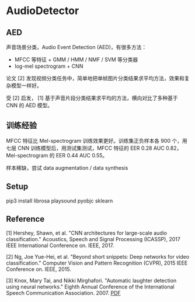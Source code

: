 #   AudioDetector

## AED

声音场景分类，Audio Event Detection (AED)，有很多方法：

* MFCC 等特征 + GMM / HMM / NMF / SVM 等分类器
* log-mel spectrogram + CNN

论文 [2] 发现视频分类任务中，简单地把单帧图片分类结果求平均方法，效果和复杂模型一样好。

受 [2] 启发， [1] 基于声音片段分类结果求平均的方法，横向对比了多种基于 CNN 的 AED 模型。

## 训练经验

MFCC 特征比 Mel-spectrogram 训练效果更好。训练集正负样本各 900 个，用七层 CNN 训练模型后，用测试集测试，MFCC 特征的 EER 0.28 AUC 0.82，Mel-spectrogram 的 EER 0.44 AUC 0.55。

样本稀缺，尝试 data augmentation / data synthesis


## Setup

pip3 install librosa playsound pyobjc sklearn

## Reference

[1] Hershey, Shawn, et al. "CNN architectures for large-scale audio classification." Acoustics, Speech and Signal Processing (ICASSP), 2017 IEEE International Conference on. IEEE, 2017.

[2] Ng, Joe Yue-Hei, et al. "Beyond short snippets: Deep networks for video classification." Computer Vision and Pattern Recognition (CVPR), 2015 IEEE Conference on. IEEE, 2015.

[3] Knox, Mary Tai, and Nikki Mirghafori. "Automatic laughter detection using neural networks." Eighth Annual Conference of the International Speech Communication Association. 2007. [PDF](http://www.icsi.berkeley.edu/pubs/speech/laughter_v10.pdf)